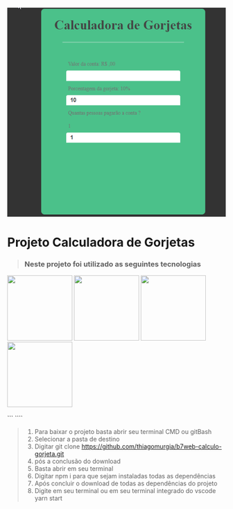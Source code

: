 ![calc](calc.gif)

# Projeto Calculadora de Gorjetas
> ### Neste projeto foi utilizado as seguintes tecnologias

<img src="https://cdn.iconscout.com/icon/free/png-256/react-4-1175110.png" width="150" height="150">
<img src="https://cdn.iconscout.com/icon/free/png-256/javascript-24-1174950.png"width="150" height="150">
<img src="https://cdn.iconscout.com/icon/free/png-256/html-2752158-2284975.png"width="150" height="150">
<img src="https://cdn.iconscout.com/icon/free/png-256/css-131-722685.png"width="150" height="150">

``` ````

>1. Para baixar o projeto basta abrir seu terminal CMD ou gitBash
>2. Selecionar a pasta de destino
>3. Digitar git clone https://github.com/thiagomurgia/b7web-calculo-gorjeta.git
>4. pós a conclusão do download
>5. Basta abrir em seu terminal
>6. Digitar npm i para que sejam instaladas todas as dependências
>7. Após concluir o download de todas as dependências do projeto
>8. Digite em seu terminal ou em seu terminal integrado do vscode yarn start